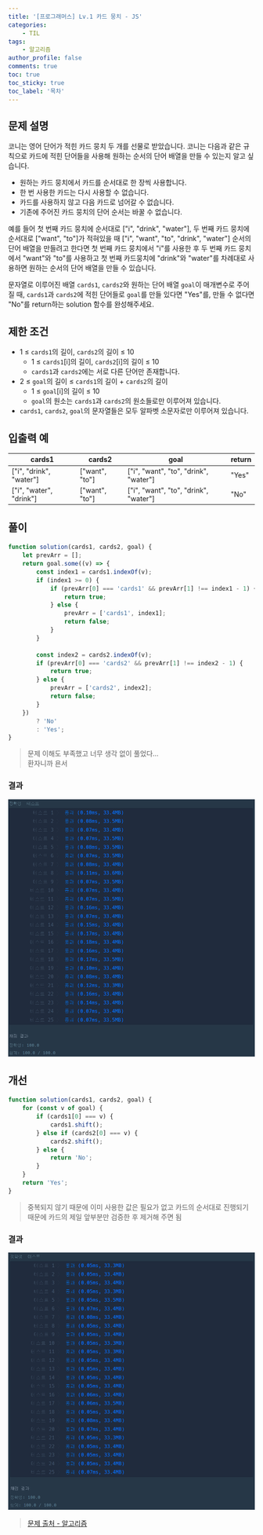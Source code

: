 ```yaml
---
title: '[프로그래머스] Lv.1 카드 뭉치 - JS'
categories:
    - TIL
tags:
    - 알고리즘
author_profile: false
comments: true
toc: true
toc_sticky: true
toc_label: '목차'
---
```


## 문제 설명

코니는 영어 단어가 적힌 카드 뭉치 두 개를 선물로 받았습니다. 코니는 다음과 같은 규칙으로 카드에 적힌 단어들을 사용해 원하는 순서의 단어 배열을 만들 수 있는지 알고 싶습니다.

-   원하는 카드 뭉치에서 카드를 순서대로 한 장씩 사용합니다.
-   한 번 사용한 카드는 다시 사용할 수 없습니다.
-   카드를 사용하지 않고 다음 카드로 넘어갈 수 없습니다.
-   기존에 주어진 카드 뭉치의 단어 순서는 바꿀 수 없습니다.

예를 들어 첫 번째 카드 뭉치에 순서대로 ["i", "drink", "water"], 두 번째 카드 뭉치에 순서대로 ["want", "to"]가 적혀있을 때 ["i", "want", "to", "drink", "water"] 순서의 단어 배열을 만들려고 한다면 첫 번째 카드 뭉치에서 "i"를 사용한 후 두 번째 카드 뭉치에서 "want"와 "to"를 사용하고 첫 번째 카드뭉치에 "drink"와 "water"를 차례대로 사용하면 원하는 순서의 단어 배열을 만들 수 있습니다.

문자열로 이루어진 배열 `cards1`, `cards2`와 원하는 단어 배열 `goal`이 매개변수로 주어질 때, `cards1`과 `cards2`에 적힌 단어들로 `goal`를 만들 있다면 "Yes"를, 만들 수 없다면 "No"를 return하는 solution 함수를 완성해주세요.

## 제한 조건

-   1 ≤ `cards1`의 길이, `cards2`의 길이 ≤ 10
    -   1 ≤ `cards1`[i]의 길이, `cards2`[i]의 길이 ≤ 10
    -   `cards1`과 `cards2`에는 서로 다른 단어만 존재합니다.
-   2 ≤ `goal`의 길이 ≤ `cards1`의 길이 + `cards2`의 길이
    -   1 ≤ `goal`[i]의 길이 ≤ 10
    -   `goal`의 원소는 `cards1`과 `cards2`의 원소들로만 이루어져 있습니다.
-   `cards1`, `cards2`, `goal`의 문자열들은 모두 알파벳 소문자로만 이루어져 있습니다.

## 입출력 예

| cards1                  | cards2         | goal                                  | return |
| ----------------------- | -------------- | ------------------------------------- | ------ |
| ["i", "drink", "water"] | ["want", "to"] | ["i", "want", "to", "drink", "water"] | "Yes"  |
| ["i", "water", "drink"] | ["want", "to"] | ["i", "want", "to", "drink", "water"] | "No"   |

## 풀이

```javascript
function solution(cards1, cards2, goal) {
    let prevArr = [];
    return goal.some((v) => {
        const index1 = cards1.indexOf(v);
        if (index1 >= 0) {
            if (prevArr[0] === 'cards1' && prevArr[1] !== index1 - 1) {
                return true;
            } else {
                prevArr = ['cards1', index1];
                return false;
            }
        }

        const index2 = cards2.indexOf(v);
        if (prevArr[0] === 'cards2' && prevArr[1] !== index2 - 1) {
            return true;
        } else {
            prevArr = ['cards2', index2];
            return false;
        }
    })
        ? 'No'
        : 'Yes';
}
```

> 문제 이해도 부족했고 너무 생각 없이 풀었다...  
> 환자니까 욘서

### 결과

![result1](/assets/images/2023/09/04/algorithm-51-result1.png)

## 개선

```javascript
function solution(cards1, cards2, goal) {
    for (const v of goal) {
        if (cards1[0] === v) {
            cards1.shift();
        } else if (cards2[0] === v) {
            cards2.shift();
        } else {
            return 'No';
        }
    }
    return 'Yes';
}
```

> 중복되지 않기 때문에 이미 사용한 값은 필요가 없고 카드의 순서대로 진행되기 때문에 카드의 제일 앞부분만 검증한 후 제거해 주면 됨

### 결과

![result1](/assets/images/2023/09/04/algorithm-51-result2.png)

> [문제 출처 - 알고리즘](https://school.programmers.co.kr/learn/courses/30/lessons/159994)
